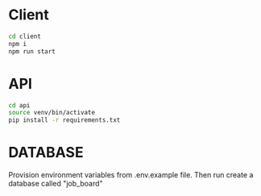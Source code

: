 # Client

```sh
cd client
npm i
npm run start
```

# API

```sh
cd api
source venv/bin/activate
pip install -r requirements.txt
```

# DATABASE

Provision environment variables from .env.example file. Then run create a database called "job_board"
